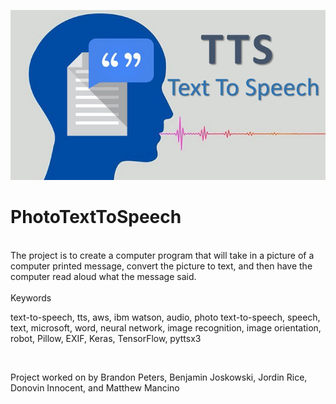 ![](Images/TTS.jpeg)
# PhotoTextToSpeech

<br/>
The project is to create a computer program that will take in a picture of a computer printed message, convert the picture to text, and then have the computer read aloud what the message said.
<br/>
<br/>
Keywords
<p>
text-to-speech, tts, aws, ibm watson, audio, photo text-to-speech, speech, text, microsoft, word, neural network, image recognition, image orientation, robot, Pillow, EXIF, Keras, TensorFlow, pyttsx3</p>
<br/>
<p> Project worked on by Brandon Peters, Benjamin Joskowski, Jordin Rice, Donovin Innocent, and Matthew Mancino</p>




